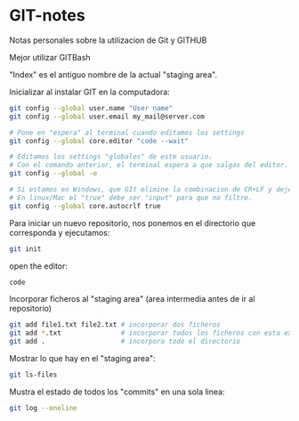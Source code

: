 # GIT-notes
Notas personales sobre la utilizacion de Git y GITHUB

Mejor utilizar GITBash 

"Index" es el antiguo nombre de la actual "staging area".

Inicializar al instalar GIT en la computadora:   
```Bash
git config --global user.name "User name"   
git config --global user.email my_mail@server.com   

# Pone en "espera" al terminal cuando editamos los settings
git config --global core.editor "code --wait"   

# Editamos los settings "globales" de este usuario.
# Con el comando anterior, el terminal espera a que salgas del editor.
git config --global -e   

# Si estamos en Windows, que GIt elimine la combinacion de CR+LF y deje solo LF para compatibilidad.
# En linux/Mac el "true" debe ser "input" para que no filtre.
git config --global core.autocrlf true
```   

Para iniciar un nuevo repositorio, nos ponemos en el directorio que corresponda y ejecutamos:   
```bash
git init   
```   
open the editor:   
```bash
code   
```   
Incorporar ficheros al "staging area" (area intermedia antes de ir al repositorio)
```bash
git add file1.txt file2.txt # incorporar dos ficheros
git add *.txt               # incorporar todos los ficheros con esta extension
git add .                   # incorpora todo el directorio
```

Mostrar lo que hay en el "staging area":
```bash
git ls-files   
```   


Mustra el estado de todos los "commits" en una sola linea:   
```bash
git log --oneline
```   
